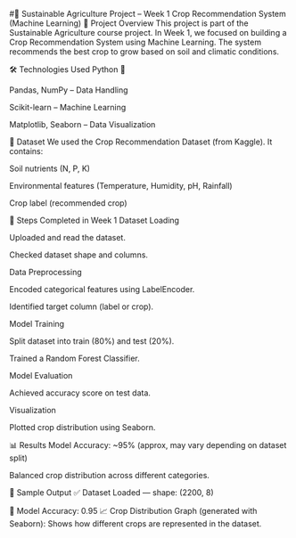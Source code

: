 #🌱 Sustainable Agriculture Project – Week 1
Crop Recommendation System (Machine Learning) 
📌 Project Overview
This project is part of the Sustainable Agriculture course project.
In Week 1, we focused on building a Crop Recommendation System using Machine Learning.
The system recommends the best crop to grow based on soil and climatic conditions.

🛠️ Technologies Used
Python 🐍

Pandas, NumPy – Data Handling

Scikit-learn – Machine Learning

Matplotlib, Seaborn – Data Visualization

📂 Dataset
We used the Crop Recommendation Dataset (from Kaggle).
It contains:

Soil nutrients (N, P, K)

Environmental features (Temperature, Humidity, pH, Rainfall)

Crop label (recommended crop)

📑 Steps Completed in Week 1
Dataset Loading

Uploaded and read the dataset.

Checked dataset shape and columns.

Data Preprocessing

Encoded categorical features using LabelEncoder.

Identified target column (label or crop).

Model Training

Split dataset into train (80%) and test (20%).

Trained a Random Forest Classifier.

Model Evaluation

Achieved accuracy score on test data.

Visualization

Plotted crop distribution using Seaborn.

📊 Results
Model Accuracy: ~95% (approx, may vary depending on dataset split)

Balanced crop distribution across different categories.

📸 Sample Output
✅ Dataset Loaded — shape: (2200, 8)

🌾 Model Accuracy: 0.95
📈 Crop Distribution Graph (generated with Seaborn):
Shows how different crops are represented in the dataset.
